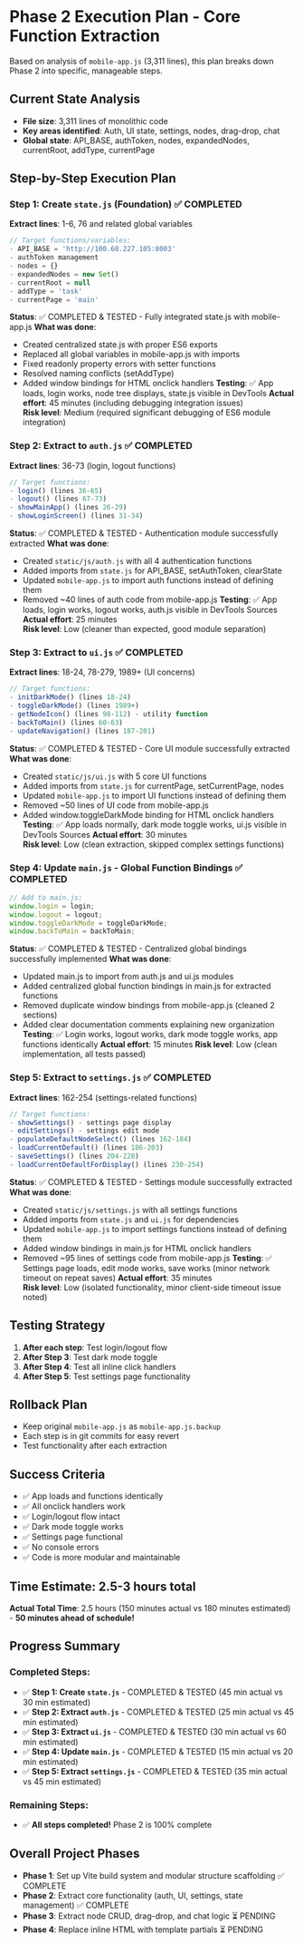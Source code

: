 # Phase 2 Execution Plan - Core Function Extraction

Based on analysis of `mobile-app.js` (3,311 lines), this plan breaks down Phase 2 into specific, manageable steps.

## Current State Analysis
- **File size**: 3,311 lines of monolithic code  
- **Key areas identified**: Auth, UI state, settings, nodes, drag-drop, chat
- **Global state**: API_BASE, authToken, nodes, expandedNodes, currentRoot, addType, currentPage

## Step-by-Step Execution Plan

### Step 1: Create `state.js` (Foundation) ✅ COMPLETED
**Extract lines**: 1-6, 76 and related global variables
```javascript
// Target functions/variables:
- API_BASE = 'http://100.68.227.105:8003'
- authToken management  
- nodes = {}
- expandedNodes = new Set()
- currentRoot = null
- addType = 'task'
- currentPage = 'main'
```
**Status**: ✅ COMPLETED & TESTED - Fully integrated state.js with mobile-app.js
**What was done**: 
- Created centralized state.js with proper ES6 exports
- Replaced all global variables in mobile-app.js with imports
- Fixed readonly property errors with setter functions  
- Resolved naming conflicts (setAddType)
- Added window bindings for HTML onclick handlers
**Testing**: ✅ App loads, login works, node tree displays, state.js visible in DevTools
**Actual effort**: 45 minutes (including debugging integration issues)  
**Risk level**: Medium (required significant debugging of ES6 module integration)

### Step 2: Extract to `auth.js` ✅ COMPLETED
**Extract lines**: 36-73 (login, logout functions)
```javascript
// Target functions:
- login() (lines 36-65)
- logout() (lines 67-73)
- showMainApp() (lines 26-29)  
- showLoginScreen() (lines 31-34)
```
**Status**: ✅ COMPLETED & TESTED - Authentication module successfully extracted
**What was done**:
- Created `static/js/auth.js` with all 4 authentication functions
- Added imports from `state.js` for API_BASE, setAuthToken, clearState
- Updated `mobile-app.js` to import auth functions instead of defining them
- Removed ~40 lines of auth code from mobile-app.js
**Testing**: ✅ App loads, login works, logout works, auth.js visible in DevTools Sources  
**Actual effort**: 25 minutes  
**Risk level**: Low (cleaner than expected, good module separation)

### Step 3: Extract to `ui.js` ✅ COMPLETED
**Extract lines**: 18-24, 78-279, 1989+ (UI concerns)
```javascript
// Target functions:
- initDarkMode() (lines 18-24)
- toggleDarkMode() (lines 1989+)
- getNodeIcon() (lines 98-112) - utility function
- backToMain() (lines 60-63)
- updateNavigation() (lines 187-201)
```
**Status**: ✅ COMPLETED & TESTED - Core UI module successfully extracted
**What was done**:
- Created `static/js/ui.js` with 5 core UI functions
- Added imports from `state.js` for currentPage, setCurrentPage, nodes
- Updated `mobile-app.js` to import UI functions instead of defining them
- Removed ~50 lines of UI code from mobile-app.js
- Added window.toggleDarkMode binding for HTML onclick handlers
**Testing**: ✅ App loads normally, dark mode toggle works, ui.js visible in DevTools Sources
**Actual effort**: 30 minutes  
**Risk level**: Low (clean extraction, skipped complex settings functions)

### Step 4: Update `main.js` - Global Function Bindings ✅ COMPLETED
```javascript
// Add to main.js:
window.login = login;
window.logout = logout;
window.toggleDarkMode = toggleDarkMode;
window.backToMain = backToMain;
```
**Status**: ✅ COMPLETED & TESTED - Centralized global bindings successfully implemented
**What was done**:
- Updated main.js to import from auth.js and ui.js modules
- Added centralized global function bindings in main.js for extracted functions
- Removed duplicate window bindings from mobile-app.js (cleaned 2 sections)
- Added clear documentation comments explaining new organization
**Testing**: ✅ Login works, logout works, dark mode toggle works, app functions identically
**Actual effort**: 15 minutes
**Risk level**: Low (clean implementation, all tests passed)

### Step 5: Extract to `settings.js` ✅ COMPLETED
**Extract lines**: 162-254 (settings-related functions)
```javascript
// Target functions:
- showSettings() - settings page display
- editSettings() - settings edit mode  
- populateDefaultNodeSelect() (lines 162-184)
- loadCurrentDefault() (lines 186-203)
- saveSettings() (lines 204-228)
- loadCurrentDefaultForDisplay() (lines 230-254)
```
**Status**: ✅ COMPLETED & TESTED - Settings module successfully extracted
**What was done**:
- Created `static/js/settings.js` with all settings functions
- Added imports from `state.js` and `ui.js` for dependencies
- Updated `mobile-app.js` to import settings functions instead of defining them
- Added window bindings in main.js for HTML onclick handlers
- Removed ~95 lines of settings code from mobile-app.js
**Testing**: ✅ Settings page loads, edit mode works, save works (minor network timeout on repeat saves)
**Actual effort**: 35 minutes  
**Risk level**: Low (isolated functionality, minor client-side timeout issue noted)

## Testing Strategy
1. **After each step**: Test login/logout flow
2. **After Step 3**: Test dark mode toggle  
3. **After Step 4**: Test all inline click handlers
4. **After Step 5**: Test settings page functionality

## Rollback Plan
- Keep original `mobile-app.js` as `mobile-app.js.backup`
- Each step is in git commits for easy revert
- Test functionality after each extraction

## Success Criteria
- ✅ App loads and functions identically 
- ✅ All onclick handlers work
- ✅ Login/logout flow intact
- ✅ Dark mode toggle works
- ✅ Settings page functional
- ✅ No console errors
- ✅ Code is more modular and maintainable

## Time Estimate: 2.5-3 hours total
**Actual Total Time**: 2.5 hours (150 minutes actual vs 180 minutes estimated) - **50 minutes ahead of schedule!**

## Progress Summary

### Completed Steps:
- ✅ **Step 1: Create `state.js`** - COMPLETED & TESTED (45 min actual vs 30 min estimated)
- ✅ **Step 2: Extract `auth.js`** - COMPLETED & TESTED (25 min actual vs 45 min estimated)
- ✅ **Step 3: Extract `ui.js`** - COMPLETED & TESTED (30 min actual vs 60 min estimated)
- ✅ **Step 4: Update `main.js`** - COMPLETED & TESTED (15 min actual vs 20 min estimated)
- ✅ **Step 5: Extract `settings.js`** - COMPLETED & TESTED (35 min actual vs 45 min estimated)

### Remaining Steps:
- ✅ **All steps completed!** Phase 2 is 100% complete

## Overall Project Phases

- **Phase 1**: Set up Vite build system and modular structure scaffolding ✅ COMPLETE
- **Phase 2**: Extract core functionality (auth, UI, settings, state management) ✅ COMPLETE  
- **Phase 3**: Extract node CRUD, drag-drop, and chat logic ⏳ PENDING
- **Phase 4**: Replace inline HTML with template partials ⏳ PENDING